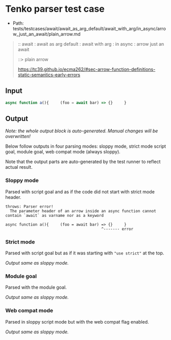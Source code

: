 # Tenko parser test case

- Path: tests/testcases/await/await_as_arg_default/await_with_arg/in_async/arrow_just_an_await/plain_arrow.md

> :: await : await as arg default : await with arg : in async : arrow just an await
>
> ::> plain arrow
>
> https://tc39.github.io/ecma262/#sec-arrow-function-definitions-static-semantics-early-errors

## Input

`````js
async function a(){     (foo = await bar) => {}     }
`````

## Output

_Note: the whole output block is auto-generated. Manual changes will be overwritten!_

Below follow outputs in four parsing modes: sloppy mode, strict mode script goal, module goal, web compat mode (always sloppy).

Note that the output parts are auto-generated by the test runner to reflect actual result.

### Sloppy mode

Parsed with script goal and as if the code did not start with strict mode header.

`````
throws: Parser error!
  The parameter header of an arrow inside an async function cannot contain `await` as varname nor as a keyword

async function a(){     (foo = await bar) => {}     }
                                          ^------- error
`````

### Strict mode

Parsed with script goal but as if it was starting with `"use strict"` at the top.

_Output same as sloppy mode._

### Module goal

Parsed with the module goal.

_Output same as sloppy mode._

### Web compat mode

Parsed in sloppy script mode but with the web compat flag enabled.

_Output same as sloppy mode._
